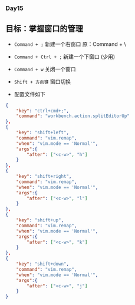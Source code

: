 ### Day15

## 目标：掌握窗口的管理
- `Command + ;` 新建一个右窗口   原：Command + \
- `Command + Ctrl + ;` 新建一个下窗口   (少用)
- `Command + w` 关闭一个窗口
- `Shift + 方向键` 窗口切换

- 配置文件如下
```json
{
    "key": "ctrl+cmd+;",
    "command": "workbench.action.splitEditorUp"
},
{
    "key": "shift+left",
    "command": "vim.remap",
    "when": "vim.mode == 'Normal'",
    "args":{
        "after": ["<c-w>", "h"]
    }
},
{
    "key": "shift+right",
    "command": "vim.remap",
    "when": "vim.mode == 'Normal'",
    "args":{
        "after": ["<c-w>", "l"]
    }
},
{
    "key": "shift+up",
    "command": "vim.remap",
    "when": "vim.mode == 'Normal'",
    "args":{
        "after": ["<c-w>", "k"]
    }
},
{
    "key": "shift+down",
    "command": "vim.remap",
    "when": "vim.mode == 'Normal'",
    "args":{
        "after": ["<c-w>", "j"]
    }
}

```